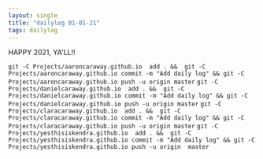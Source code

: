 ```yaml
---
layout: single
title: "dailylog 01-01-21"
tags: dailylog
---
```


HAPPY 2021, YA'LL!!

`git -C Projects/aaroncaraway.github.io  add . &&  git -C Projects/aaroncaraway.github.io commit -m "Add daily log" && git -C Projects/aaroncaraway.github.io push -u origin master`
`git -C Projects/danielcaraway.github.io  add . &&  git -C Projects/danielcaraway.github.io commit -m "Add daily log" && git -C Projects/danielcaraway.github.io push -u origin master`
`git -C Projects/claracaraway.github.io  add . &&  git -C Projects/claracaraway.github.io commit -m "Add daily log" && git -C Projects/claracaraway.github.io push -u origin master`
`git -C Projects/yesthisiskendra.github.io  add . &&  git -C Projects/yesthisiskendra.github.io commit -m "Add daily log" && git -C Projects/yesthisiskendra.github.io push -u origin  master`
